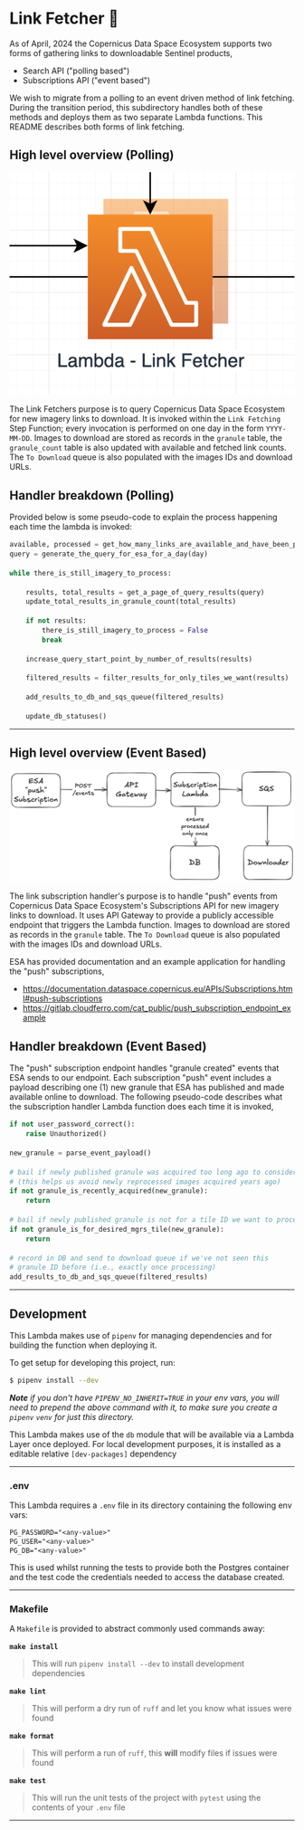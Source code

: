 # Link Fetcher 🔗

As of April, 2024 the Copernicus Data Space Ecosystem supports two forms of gathering
links to downloadable Sentinel products,

* Search API ("polling based")
* Subscriptions API ("event based")

We wish to migrate from a polling to an event driven method of link
fetching. During the transition period, this subdirectory handles both
of these methods and deploys them as two separate Lambda functions. This
README describes both forms of link fetching.

## High level overview (Polling)

![Link fetcher in S2 Downloader diagram](../../images/hls-s2-downloader-link-fetcher.png)

The Link Fetchers purpose is to query Copernicus Data Space Ecosystem for new imagery links to download. It is invoked within the `Link Fetching` Step Function; every invocation is performed on one day in the form `YYYY-MM-DD`. Images to download are stored as records in the `granule` table, the `granule_count` table is also updated with available and fetched link counts. The `To Download` queue is also populated with the images IDs and download URLs.

## Handler breakdown (Polling)

Provided below is some pseudo-code to explain the process happening each time the lambda is invoked:

```python
available, processed = get_how_many_links_are_available_and_have_been_processed()
query = generate_the_query_for_esa_for_a_day(day)

while there_is_still_imagery_to_process:

    results, total_results = get_a_page_of_query_results(query)
    update_total_results_in_granule_count(total_results)

    if not results:
        there_is_still_imagery_to_process = False
        break

    increase_query_start_point_by_number_of_results(results)

    filtered_results = filter_results_for_only_tiles_we_want(results)

    add_results_to_db_and_sqs_queue(filtered_results)

    update_db_statuses()
```

---

## High level overview (Event Based)

![Link Subscription Handler](../../images/hls-s2-downloader-link-subscription.png)

The link subscription handler's purpose is to handle "push" events from Copernicus Data Space Ecosystem's
Subscriptions API for new imagery links to download. It uses API Gateway to provide a publicly accessible endpoint
that triggers the Lambda function. Images to download are stored as records in the `granule` table.
The `To Download` queue is also populated with the images IDs and download URLs.

ESA has provided documentation and an example application for handling the "push" subscriptions,

* https://documentation.dataspace.copernicus.eu/APIs/Subscriptions.html#push-subscriptions
* https://gitlab.cloudferro.com/cat_public/push_subscription_endpoint_example

## Handler breakdown (Event Based)

The "push" subscription endpoint handles "granule created" events that ESA sends to our endpoint.
Each subscription "push" event includes a payload describing one (1) new granule that ESA has
published and made available online to download. The following pseudo-code describes what
the subscription handler Lambda function does each time it is invoked,


```python
if not user_password_correct():
    raise Unauthorized()

new_granule = parse_event_payload()

# bail if newly published granule was acquired too long ago to consider
# (this helps us avoid newly reprocessed images acquired years ago)
if not granule_is_recently_acquired(new_granule):
    return

# bail if newly published granule is not for a tile ID we want to process
if not granule_is_for_desired_mgrs_tile(new_granule):
    return

# record in DB and send to download queue if we've not seen this
# granule ID before (i.e., exactly once processing)
add_results_to_db_and_sqs_queue(filtered_results)
```

---

## Development

This Lambda makes use of `pipenv` for managing dependencies and for building the function when deploying it.

To get setup for developing this project, run:

```bash
$ pipenv install --dev
```

_**Note** if you don't have `PIPENV_NO_INHERIT=TRUE` in your env vars, you will need to prepend the above command with it, to make sure you create a `pipenv` `venv` for just this directory._

This Lambda makes use of the `db` module that will be available via a Lambda Layer once deployed. For local development purposes, it is installed as a editable relative `[dev-packages]` dependency

---

### .env

This Lambda requires a `.env` file in its directory containing the following env vars:

```
PG_PASSWORD="<any-value>"
PG_USER="<any-value>"
PG_DB="<any-value>"
```

This is used whilst running the tests to provide both the Postgres container and the test code the credentials needed to access the database created.

---

### Makefile

A `Makefile` is provided to abstract commonly used commands away:

**`make install`**

> This will run `pipenv install --dev` to install development dependencies

**`make lint`**

> This will perform a dry run of `ruff` and let you know what issues were found

**`make format`**

> This will perform a run of `ruff`, this **will** modify files if issues were found

**`make test`**

> This will run the unit tests of the project with `pytest` using the contents of your `.env` file

---

